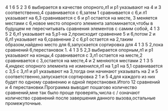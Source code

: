 4 1 6 5 2 3
6 выбирается в качестве опорного,л1 и р1 указывают на 4 и 3 соответственно,4 сравнивается с 6,затем 1 сравнивается с 6,и л1 указывает на 6,3 сравнивается с 6 и р1 остается на месте,
3 меняется местами с 6,новое место опорного элемента запоминается,чтобы в будущем не пересчитывать сравнения элементов с самим собой,
4 1 3 5 2 6,л1 указывает на 5,р1-на 2,происходит сравнение 5 и 6,потом 2 и 6,л1 указывает на 6,сравнение 2 с 6,р1 остается на 2,таким образом,найдено место для 6,запускается сортировка
 для 4 1 3 5 2,пока сравнений 6,перестановок 1.
4 1 3 5 2,3 выбирается опорным,л1 и р1 указывают на концы,4 сравнивается с 3,л1 остается на месте,2 сравнивается с 3,остается на месте,4 и 2 меняются местами
2 1 3 5 4,индекс опорного элемента не изменился,л1 на 1,р1 на 5,1 сравнивается с 3,5 с 3,л1 и р1 указывают на 3,тогда они начинают указывать на 2 и 5 соответственно,запускается
сортировка 2 1 и 5 4,для каждого из них будет по одному сравнению и одной перестановке.Итого 12 сравнений и 4 перестановки.Программа выводит пошагово количество сравнений,мне так было
проще проверять,числа с / означают количество сравнений после завершения данного вызова,остальные промежуточные.
